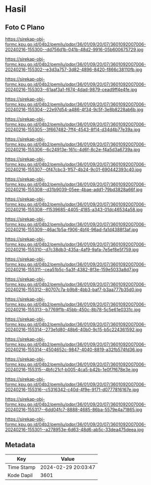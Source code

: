 # Hasil

## Foto C Plano

https://sirekap-obj-formc.kpu.go.id/04b2/pemilu/pdpr/36/01/09/20/07/3601092007006-20240216-155300--dd756d1b-041b-48d2-9916-05b600675729.jpg

https://sirekap-obj-formc.kpu.go.id/04b2/pemilu/pdpr/36/01/09/20/07/3601092007006-20240216-155302--e3d3a757-3d82-4896-8420-f866c38110fb.jpg

https://sirekap-obj-formc.kpu.go.id/04b2/pemilu/pdpr/36/01/09/20/07/3601092007006-20240216-155303--61aaf3a1-f674-4dad-9879-cead9ff4e4fe.jpg

https://sirekap-obj-formc.kpu.go.id/04b2/pemilu/pdpr/36/01/09/20/07/3601092007006-20240216-155304--22e97d54-a486-4f34-9c5f-3e8b8228ab6b.jpg

https://sirekap-obj-formc.kpu.go.id/04b2/pemilu/pdpr/36/01/09/20/07/3601092007006-20240216-155305--3f667482-7ff4-4543-8f14-d34d4b77e39a.jpg

https://sirekap-obj-formc.kpu.go.id/04b2/pemilu/pdpr/36/01/09/20/07/3601092007006-20240216-155306--6c24913e-161c-4d6f-8c2e-f4a5d3a6739a.jpg

https://sirekap-obj-formc.kpu.go.id/04b2/pemilu/pdpr/36/01/09/20/07/3601092007006-20240216-155307--0f47cbc3-1f57-4b24-9c01-690442393c40.jpg

https://sirekap-obj-formc.kpu.go.id/04b2/pemilu/pdpr/36/01/09/20/07/3601092007006-20240216-155308--d31b9039-05ee-4bae-add1-79bd3828a66f.jpg

https://sirekap-obj-formc.kpu.go.id/04b2/pemilu/pdpr/36/01/09/20/07/3601092007006-20240216-155308--f1539685-4405-4185-a343-01dc46534a58.jpg

https://sirekap-obj-formc.kpu.go.id/04b2/pemilu/pdpr/36/01/09/20/07/3601092007006-20240216-155309--46ac1b5a-f906-4bf4-96ad-fa1d4388f3af.jpg

https://sirekap-obj-formc.kpu.go.id/04b2/pemilu/pdpr/36/01/09/20/07/3601092007006-20240216-155310--d7c38db3-435a-4af9-9afa-7e5ef8e5f759.jpg

https://sirekap-obj-formc.kpu.go.id/04b2/pemilu/pdpr/36/01/09/20/07/3601092007006-20240216-155311--cea51b5c-5a3f-4382-8f3e-159e5033a8d7.jpg

https://sirekap-obj-formc.kpu.go.id/04b2/pemilu/pdpr/36/01/09/20/07/3601092007006-20240216-155312--80707c7a-b9b8-4bb3-baf7-b3aa777b35d0.jpg

https://sirekap-obj-formc.kpu.go.id/04b2/pemilu/pdpr/36/01/09/20/07/3601092007006-20240216-155313--b7769f1b-45bb-450c-8b78-5c5e61e0331c.jpg

https://sirekap-obj-formc.kpu.go.id/04b2/pemilu/pdpr/36/01/09/20/07/3601092007006-20240216-155314--273e1d80-48b6-40b0-9c15-b5c224361592.jpg

https://sirekap-obj-formc.kpu.go.id/04b2/pemilu/pdpr/36/01/09/20/07/3601092007006-20240216-155314--4504652c-9847-4040-8819-a32fb574fd36.jpg

https://sirekap-obj-formc.kpu.go.id/04b2/pemilu/pdpr/36/01/09/20/07/3601092007006-20240216-155315--4bfc21cf-b005-4ca5-b42b-1e0f7f678e3e.jpg

https://sirekap-obj-formc.kpu.go.id/04b2/pemilu/pdpr/36/01/09/20/07/3601092007006-20240216-155316--c5316342-c40d-4f9e-9171-d0777816167e.jpg

https://sirekap-obj-formc.kpu.go.id/04b2/pemilu/pdpr/36/01/09/20/07/3601092007006-20240216-155317--6dd04fc7-8888-4685-86ba-5579e4a71865.jpg

https://sirekap-obj-formc.kpu.go.id/04b2/pemilu/pdpr/36/01/09/20/07/3601092007006-20240216-155301--a278953e-6d63-48d6-ab5c-33dea475deea.jpg


## Metadata

| Key        | Value               |
| ---------- | ------------------- |
| Time Stamp | 2024-02-29 20:03:47 |
| Kode Dapil | 3601                |



